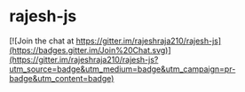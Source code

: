 rajesh-js
=========

[![Join the chat at https://gitter.im/rajeshraja210/rajesh-js](https://badges.gitter.im/Join%20Chat.svg)](https://gitter.im/rajeshraja210/rajesh-js?utm_source=badge&utm_medium=badge&utm_campaign=pr-badge&utm_content=badge)